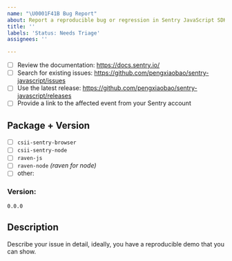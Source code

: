 ```yaml
---
name: "\U0001F41B Bug Report"
about: Report a reproducible bug or regression in Sentry JavaScript SDKs.
title: ''
labels: 'Status: Needs Triage'
assignees: ''

---
```


<!-- Requirements: please go through this checklist before opening a new issue -->

- [ ] Review the documentation: https://docs.sentry.io/
- [ ] Search for existing issues: https://github.com/pengxiaobao/sentry-javascript/issues
- [ ] Use the latest release: https://github.com/pengxiaobao/sentry-javascript/releases
- [ ] Provide a link to the affected event from your Sentry account

## Package + Version

- [ ] `csii-sentry-browser`
- [ ] `csii-sentry-node`
- [ ] `raven-js`
- [ ] `raven-node` _(raven for node)_
- [ ] other:

### Version:

```
0.0.0
```

## Description

Describe your issue in detail, ideally, you have a reproducible demo that you can show.
